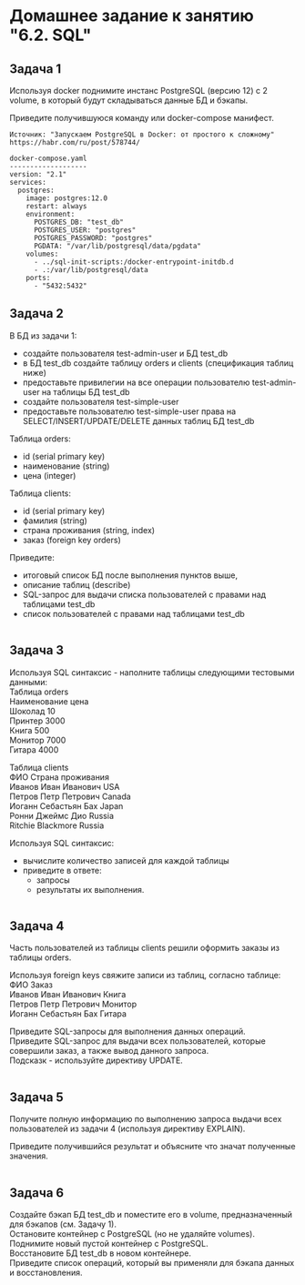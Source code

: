 # Домашнее задание к занятию "6.2. SQL"

## Задача 1
Используя docker поднимите инстанс PostgreSQL (версию 12) c 2 volume, в который будут складываться данные БД и бэкапы.

Приведите получившуюся команду или docker-compose манифест.
```
Источник: "Запускаем PostgreSQL в Docker: от простого к сложному" https://habr.com/ru/post/578744/

docker-compose.yaml
-------------------
version: "2.1"
services:
  postgres:
    image: postgres:12.0
    restart: always
    environment:
      POSTGRES_DB: "test_db"
      POSTGRES_USER: "postgres"
      POSTGRES_PASSWORD: "postgres"
      PGDATA: "/var/lib/postgresql/data/pgdata"
    volumes:
      - ../sql-init-scripts:/docker-entrypoint-initdb.d
      - .:/var/lib/postgresql/data
    ports:
      - "5432:5432"
```

## Задача 2
В БД из задачи 1:  
- создайте пользователя test-admin-user и БД test_db  
- в БД test_db создайте таблицу orders и clients (спeцификация таблиц ниже)  
- предоставьте привилегии на все операции пользователю test-admin-user на таблицы БД test_db  
- создайте пользователя test-simple-user  
- предоставьте пользователю test-simple-user права на SELECT/INSERT/UPDATE/DELETE данных таблиц БД test_db  

Таблица orders:
- id (serial primary key)
- наименование (string)
- цена (integer)

Таблица clients:
- id (serial primary key)
- фамилия (string)
- страна проживания (string, index)
- заказ (foreign key orders)

Приведите:  
- итоговый список БД после выполнения пунктов выше,  
- описание таблиц (describe)  
- SQL-запрос для выдачи списка пользователей с правами над таблицами test_db  
- список пользователей с правами над таблицами test_db  
```

```

## Задача 3
Используя SQL синтаксис - наполните таблицы следующими тестовыми данными:  
Таблица orders  
Наименование	цена  
Шоколад	10  
Принтер	3000  
Книга	500  
Монитор	7000  
Гитара	4000  

Таблица clients  
ФИО	Страна проживания  
Иванов Иван Иванович	USA  
Петров Петр Петрович	Canada  
Иоганн Себастьян Бах	Japan  
Ронни Джеймс Дио	Russia  
Ritchie Blackmore	Russia  

Используя SQL синтаксис:  
- вычислите количество записей для каждой таблицы  
- приведите в ответе: 
   - запросы  
   - результаты их выполнения.  
```

```

## Задача 4
Часть пользователей из таблицы clients решили оформить заказы из таблицы orders.

Используя foreign keys свяжите записи из таблиц, согласно таблице:  
 ФИО	Заказ  
Иванов Иван Иванович	Книга  
Петров Петр Петрович	Монитор  
Иоганн Себастьян Бах	Гитара  

Приведите SQL-запросы для выполнения данных операций.  
Приведите SQL-запрос для выдачи всех пользователей, которые совершили заказ, а также вывод данного запроса.  
Подсказк - используйте директиву UPDATE.  
```

```

## Задача 5
Получите полную информацию по выполнению запроса выдачи всех пользователей из задачи 4 (используя директиву EXPLAIN).

Приведите получившийся результат и объясните что значат полученные значения.
```

```

## Задача 6
Создайте бэкап БД test_db и поместите его в volume, предназначенный для бэкапов (см. Задачу 1).  
Остановите контейнер с PostgreSQL (но не удаляйте volumes).  
Поднимите новый пустой контейнер с PostgreSQL.  
Восстановите БД test_db в новом контейнере.  
Приведите список операций, который вы применяли для бэкапа данных и восстановления.  
```

```
